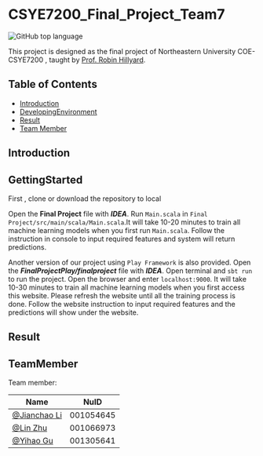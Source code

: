 # CSYE7200_Final_Project_Team7
![GitHub top language](https://img.shields.io/github/languages/top/ljch9725/CSYE7200_Final_Project_Team7.svg)

This project is designed as the final project of Northeastern University COE-CSYE7200 , taught by [Prof. Robin Hillyard](https://github.com/rchillyard).

## Table of Contents

- [Introduction](https://github.com/ljch9725/CSYE7200_Final_Project_Team7blob/master/README.md#introduction)
- [DevelopingEnvironment](https://github.com/ljch9725/CSYE7200_Final_Project_Team7blob/master/README.md#GettingStarted)
- [Result](https://github.com/ljch9725/CSYE7200_Final_Project_Team7blob/master/README.md#Result)
- [Team Member](https://github.com/ljch9725/CSYE7200_Final_Project_Team7blob/master/README.md#TeamMember)

## Introduction



## GettingStarted

First , clone or download the repository to local

Open the **Final Project** file with ***IDEA***. Run ```Main.scala``` in ```Final Project/src/main/scala/Main.scala```.It will take 10-20 minutes to train all machine learning models when you first run ```Main.scala```. Follow the instruction in console to input required features and system will return predictions.

Another version of our project using ```Play Framework``` is also provided. Open the ***FinalProjectPlay/finalproject*** file with ***IDEA***. Open terminal and ```sbt run``` to run the project. Open the browser and enter ```localhost:9000```. It will take 10-30 minutes to train all machine learning models when you first access this website. Please refresh the website until all the training process is done. Follow the website instruction to input required features and the predictions will show under the website.

## Result



## TeamMember

Team member:

| Name        | NuID      |
| ----------- | --------- |
| [@Jianchao Li](https://github.com/ljch9725) | 001054645 |
| [@Lin Zhu](https://github.com/Linzzz81)     | 001066973 |
| [@Yihao Gu](https://github.com/yougugugu)   | 001305641 |
